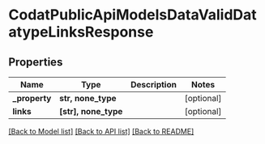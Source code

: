 # CodatPublicApiModelsDataValidDatatypeLinksResponse


## Properties
Name | Type | Description | Notes
------------ | ------------- | ------------- | -------------
**_property** | **str, none_type** |  | [optional] 
**links** | **[str], none_type** |  | [optional] 

[[Back to Model list]](../README.md#documentation-for-models) [[Back to API list]](../README.md#documentation-for-api-endpoints) [[Back to README]](../README.md)



